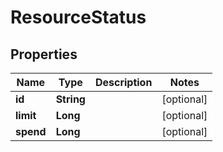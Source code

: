 
# ResourceStatus

## Properties
Name | Type | Description | Notes
------------ | ------------- | ------------- | -------------
**id** | **String** |  |  [optional]
**limit** | **Long** |  |  [optional]
**spend** | **Long** |  |  [optional]



